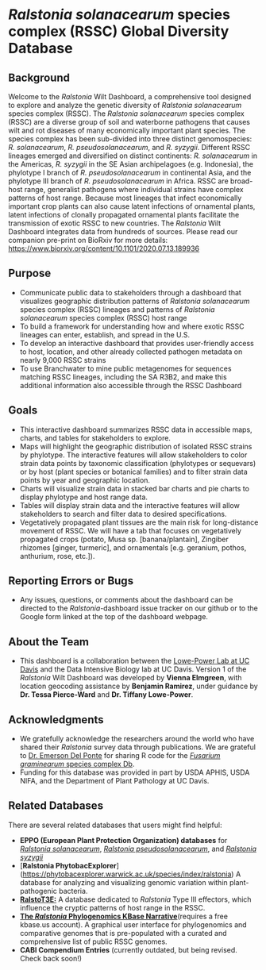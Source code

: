 # *Ralstonia solanacearum* species complex (RSSC) Global Diversity Database

## Background
Welcome to the *Ralstonia* Wilt Dashboard, a comprehensive tool designed to explore and analyze the genetic diversity of *Ralstonia solanacearum* species complex (RSSC). The *Ralstonia solanacearum* species complex (RSSC) are a diverse group of soil and waterborne pathogens that causes wilt and rot diseases of many economically important plant species. The species complex has been sub-divided into three distinct genomospecies: *R. solanacearum*, *R. pseudosolanacearum*, and *R. syzygii*. Different RSSC lineages emerged and diversified on distinct continents: *R. solanacearum* in the Americas, *R. syzygii* in the SE Asian archipelagoes (e.g. Indonesia), the phylotype I branch of *R. pseudosolanacearum* in continental Asia, and the phylotype III branch of *R. pseudosolanacearum* in Africa.
RSSC are broad-host range, generalist pathogens where individual strains have complex patterns of host range. Because most lineages that infect economically important crop plants can also cause latent infections of ornamental plants, latent infections of clonally propagated ornamental plants facilitate the transmission of exotic RSSC to new countries. The *Ralstonia* Wilt Dashboard integrates data from hundreds of sources. Please read our companion pre-print on BioRxiv for more details: https://www.biorxiv.org/content/10.1101/2020.07.13.189936

## Purpose
- Communicate public data to stakeholders through a dashboard that visualizes geographic distribution patterns of *Ralstonia solanacearum* species complex (RSSC) lineages and patterns of *Ralstonia solanacearum* species complex (RSSC) host range 
- To build a framework for understanding how and where exotic RSSC lineages can enter, establish, and spread in the U.S. 
- To develop an interactive dashboard that provides user-friendly access to host, location, and other already collected pathogen metadata on nearly 9,000 RSSC strains
- To use Branchwater to mine public metagenomes for sequences matching RSSC lineages, including the SA R3B2, and make this additional information also accessible through the RSSC Dashboard

## Goals
- This interactive dashboard summarizes RSSC data in accessible maps, charts, and tables for stakeholders to explore.
- Maps will highlight the geographic distribution of isolated RSSC strains by phylotype. The interactive features will allow stakeholders to color strain data points by taxonomic classification (phylotypes or sequevars) or by host (plant species or botanical families) and to filter strain data points by year and geographic location.
- Charts will visualize strain data in stacked bar charts and pie charts to display phylotype and host range data. 
- Tables will display strain data and the interactive features will allow stakeholders to search and filter data to desired specifications.
- Vegetatively propagated plant tissues are the main risk for long-distance movement of RSSC. We will have a tab that focuses on vegetatively propagated crops (potato, Musa sp. [banana/plantain], Zingiber rhizomes [ginger, turmeric], and ornamentals [e.g. geranium, pothos, anthurium, rose, etc.]).

## Reporting Errors or Bugs
- Any issues, questions, or comments about the dashboard can be directed to the *Ralstonia*-dashboard issue tracker on our github or to the Google form linked at the top of the dashboard webpage.

## About the Team 
- This dashboard is a collaboration between the [Lowe-Power Lab at UC Davis](https://lowepowerlab.ucdavis.edu) and the Data Intensive Biology lab at UC Davis. Version 1 of the *Ralstonia* Wilt Dashboard was developed by **Vienna Elmgreen**, with location geocoding assistance by **Benjamin Ramirez**, under guidance by **Dr. Tessa Pierce-Ward** and **Dr. Tiffany Lowe-Power**. 

## Acknowledgments
- We gratefully acknowledge the researchers around the world who have shared their *Ralstonia* survey data through publications. We are grateful to [Dr. Emerson Del Ponte](https://emersondelponte.netlify.app/) for sharing R code for the [*Fusarium graminearum* species complex Db](https://fgsc.netlify.app/).
- Funding for this database was provided in part by USDA APHIS, USDA NIFA, and the Department of Plant Pathology at UC Davis. 

## Related Databases
There are several related databases that users might find helpful:
- **EPPO (European Plant Protection Organization) databases** for [*Ralstonia solanacearum*](https://gd.eppo.int/taxon/RALSSL), [*Ralstonia pseudosolanacearum*](https://gd.eppo.int/taxon/RALSPS), and  [*Ralstonia syzygii*](https://gd.eppo.int/taxon/RALSSY/distribution)
- [**Ralstonia PhytobacExplorer**] (https://phytobacexplorer.warwick.ac.uk/species/index/ralstonia) A database for analyzing and visualizing genomic variation within plant-pathogenic bacteria.
- [**RalstoT3E:**](https://iant.toulouse.inra.fr/bacteria/annotation/site/prj/T3Ev3/) A database dedicated to *Ralstonia* Type III effectors, which influence the cryptic patterns of host range in the RSSC.
- [**The *Ralstonia* Phylogenomics KBase Narrative**](https://narrative.kbase.us/narrative/189849)(requires a free kbase.us account). A graphical user interface for phylogenomics and comparative genomes that is pre-populated with a curated and comprehensive list of public RSSC genomes.
- **CABI Compendium Entries** (currently outdated, but being revised. Check back soon!)